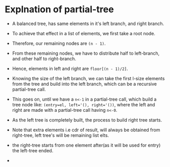 # Explnation of partial-tree

- A balanced tree, has same elements in it's left branch, and right branch.

- To achieve that effect in a list of elements, we first take a root node.

- Therefore, our remaining nodes are `(n - 1)`. 

- From these remaining nodes, we have to distribute half to left-branch, and other half to right-branch.

- Hence, elements in left and right are `floor[(n - 1)/2]`. 

- Knowing the size of the left branch, we can take the first l-size elements from the tree and build into the left branch, which can be a recursive partial-tree call. 

- This goes on, until we have a `n<-1` in a partial-tree call, which build a tree node like: `(entry=el, left='(), right='())`, where the left and right are made with a partial-tree call having `n<-0`. 

- As the left tree is completely built, the process to build right tree starts.

- Note that extra elements i.e cdr of result, will always be obtained from right-tree, left tree's will be remaining list elts.

- the right-tree starts from one element after(as it will be used for entry) the left-tree ended.

- 

